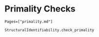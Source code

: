 # Primality Checks


```@index
Pages=["primality.md"]
```

```@docs
StructuralIdentifiability.check_primality
```